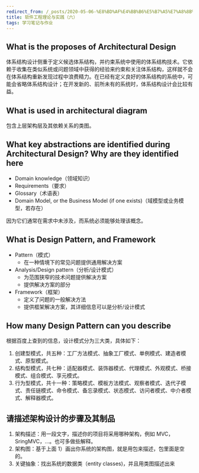 ```yaml
---
redirect_from: /_posts/2020-05-06-%E8%BD%AF%E4%BB%B6%E5%B7%A5%E7%A8%8B%E7%90%86%E8%AE%BA%E4%B8%8E%E5%AE%9E%E8%B7%B5-%E5%85%AD/
title: 软件工程理论与实践（六）
tags: 学习笔记与作业
---
```


## What is the proposes of Architectural Design

体系结构设计侧重于定义候选体系结构，并约束系统中使用的体系结构技术。它依赖于收集在类似系统或问题领域中获得的经验来约束和关注体系结构，这样就不会在体系结构重新发现过程中浪费精力。在已经有定义良好的体系结构的系统中，可能会省略体系结构设计；在开发新的、前所未有的系统时，体系结构设计会比较有益。

## What is used in architectural diagram

包含上层架构层及其依赖关系的类图。

## What key abstractions are identified during Architectural Design? Why are they identified here

- Domain knowledge（领域知识）
- Requirements（要求）
- Glossary（术语表）
- Domain Model, or the Business Model (if one exists)（域模型或业务模型，若存在）

因为它们通常在需求中未涉及，而系统必须能够处理该概念。

## What is Design Pattern, and Framework

- Pattern（模式）
  - 在一种情境下的常见问题提供通用解决方案
- Analysis/Design pattern（分析/设计模式）
  - 为范围狭窄的技术问题提供解决方案
  - 提供解决方案的部分
- Framework（框架）
  - 定义了问题的一般解决方法
  - 提供框架解决方案，其详细信息可以是分析/设计模式

## How many Design Pattern can you describe

根据百度上查到的信息，设计模式分为三大类，具体如下：

1. 创建型模式，共五种：工厂方法模式、抽象工厂模式、单例模式、建造者模式、原型模式。
2. 结构型模式，共七种：适配器模式、装饰器模式、代理模式、外观模式、桥接模式、组合模式、享元模式。
3. 行为型模式，共十一种：策略模式、模板方法模式、观察者模式、迭代子模式、责任链模式、命令模式、备忘录模式、状态模式、访问者模式、中介者模式、解释器模式。

## 请描述架构设计的步骤及其制品

1. 架构描述：用一段文字，描述你的项目将采用哪种架构，例如 MVC，SringMVC，…。也可多做些解释。
2. 架构图：基于上面 1）画出你系统的架构图，就是用包来描述，包里面是空的。
3. 关键抽象：找出系统的数据类（entity classes)，并且用类图描述出来
